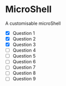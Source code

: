 # MicroShell
A customisable microShell

- [x] Question 1
- [x] Question 2
- [x] Question 3
- [ ] Question 4
- [ ] Question 5
- [ ] Question 6
- [ ] Question 7
- [ ] Question 8
- [ ] Question 9
